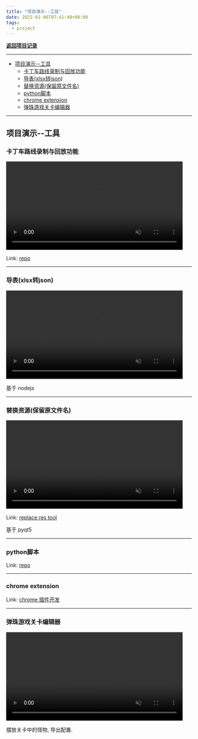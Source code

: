 ```yaml
---
title: "项目演示--工具"
date: 2022-01-06T07:41:40+08:00
tags:
  - project
---
```


<ion-icon name="arrow-up"></ion-icon> **[返回项目记录](../../project)**

---

- [项目演示--工具](#项目演示--工具)
  - [卡丁车路线录制与回放功能](#卡丁车路线录制与回放功能)
  - [导表(xlsx转json)](#导表xlsx转json)
  - [替换资源(保留原文件名)](#替换资源保留原文件名)
  - [python脚本](#python脚本)
  - [chrome extension](#chrome-extension)
  - [弹珠游戏关卡编辑器](#弹珠游戏关卡编辑器)

---

## 项目演示--工具

### 卡丁车路线录制与回放功能


<video width="95%" preload="metadata" controlslist="nodownload" controls muted loop disablePictureInPicture > <source src="https://shareee-1301480300.file.myqcloud.com/%E9%A1%B9%E7%9B%AE%E6%BC%94%E7%A4%BA/%E5%B7%A5%E5%85%B7/%E5%8D%A1%E4%B8%81%E8%BD%A6%E5%BD%95%E5%88%B6%E4%B8%8E%E5%9B%9E%E6%94%BE.mp4" type="video/mp4"> </videos>

Link: [repo](https://gitee.com/etfire/record-replay-component)

---

### 导表(xlsx转json)


<video width="95%" preload="metadata" controlslist="nodownload" controls muted loop disablePictureInPicture > <source src="https://shareee-1301480300.file.myqcloud.com/%E9%A1%B9%E7%9B%AE%E6%BC%94%E7%A4%BA/%E5%B7%A5%E5%85%B7/xlsx-to-json.mp4" type="video/mp4"> </videos>

基于 nodejs

---

### 替换资源(保留原文件名)

<video width="95%" preload="metadata" controlslist="nodownload" controls muted loop disablePictureInPicture > <source src="https://shareee-1301480300.file.myqcloud.com/%E9%A1%B9%E7%9B%AE%E6%BC%94%E7%A4%BA/%E5%B7%A5%E5%85%B7/replace-res-tool.mp4" type="video/mp4"> </videos>

Link: [replace res tool](https://gitee.com/etfire/use-python/blob/master/replace_res_tool/replace_res_tool.py)

基于 pyqt5


---

### python脚本

Link: [repo](https://gitee.com/etfire/use-python)

---

### chrome extension

Link: [chrome 插件开发](https://gitee.com/etfire/chrome-ext-dev-repo)

---

### 弹珠游戏关卡编辑器

<video width="95%" preload="metadata" controlslist="nodownload" controls muted loop disablePictureInPicture > <source src="https://shareee-1301480300.file.myqcloud.com/%E9%A1%B9%E7%9B%AE%E6%BC%94%E7%A4%BA/%E5%B7%A5%E5%85%B7/%E5%BC%B9%E7%8F%A0%E6%B8%B8%E6%88%8F%E5%85%B3%E5%8D%A1%E7%BC%96%E8%BE%91%E5%99%A8.mp4" type="video/mp4"> </videos>

摆放关卡中的怪物, 导出配置.
